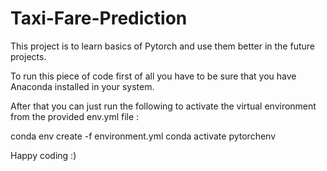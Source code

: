 # Taxi-Fare-Prediction

This project is to learn basics of Pytorch and use them better in the future projects.




To run this piece of code first of all you have to be sure that you have Anaconda installed in your system. 

After that you can just run the following to activate the virtual environment from the provided env.yml file : 

conda env create -f environment.yml
conda activate pytorchenv



Happy coding :)


